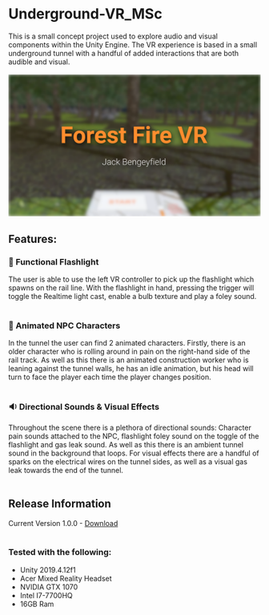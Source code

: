 # Underground-VR_MSc

This is a small concept project used to explore audio and visual components within the Unity Engine. The VR experience is based in a small underground tunnel with a handful of added interactions that are both audible and visual.
<br><br>
[![](https://github.com/jbengey/ForestFire-VR_MSc/blob/master/GITHUB_video_image.png?raw=true)](http://www.youtube.com/watch?v=_uU5WR56pBc "Showcase")

## Features:

### :flashlight: Functional Flashlight
The user is able to use the left VR controller to pick up the flashlight which spawns on the rail line. With the flashlight in hand, pressing the trigger will toggle the Realtime light cast, enable a bulb texture and play a foley sound.
<br><br>


### :construction_worker: Animated NPC Characters
In the tunnel the user can find 2 animated characters. Firstly, there is an older character who is rolling around in pain on the right-hand side of the rail track. As well as this there is an animated construction worker who is leaning against the tunnel walls, he has an idle animation, but his head will turn to face the player each time the player changes position.
<br><br>

### :sound: Directional Sounds & Visual Effects
Throughout the scene there is a plethora of directional sounds: Character pain sounds attached to the NPC, flashlight foley sound on the toggle of the flashlight and  gas leak sound. As well as this there is an ambient tunnel sound in the background that loops. For visual effects there are a handful of sparks on the electrical wires on the tunnel sides, as well as a visual gas leak towards the end of the tunnel.
<br><br>

## Release Information
Current Version 1.0.0 - [Download](https://github.com/jbengey/Underground-VR_MSc/releases/download/V1.0/Underground_VR_V1.zip)
<br><br>

### Tested with the following:
* Unity 2019.4.12f1
* Acer Mixed Reality Headset
* NVIDIA GTX 1070
* Intel I7-7700HQ
* 16GB Ram


